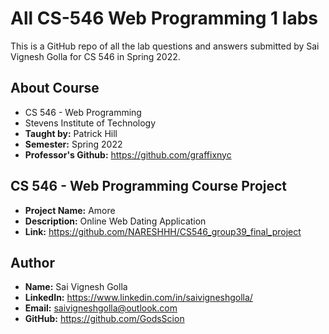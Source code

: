 # All CS-546 Web Programming 1 labs
This is a GitHub repo of all the lab questions and answers submitted by Sai Vignesh Golla for CS 546 in Spring 2022.

## About Course
- CS 546 - Web Programming
- Stevens Institute of Technology
- **Taught by:** Patrick Hill
- **Semester:** Spring 2022
- **Professor's Github:** https://github.com/graffixnyc

## CS 546 - Web Programming Course Project
- **Project Name:** Amore
- **Description:** Online Web Dating Application
- **Link:** https://github.com/NARESHHH/CS546_group39_final_project

## Author
- **Name:** Sai Vignesh Golla
- **LinkedIn:** https://www.linkedin.com/in/saivigneshgolla/
- **Email:** saivigneshgolla@outlook.com
- **GitHub:** https://github.com/GodsScion


